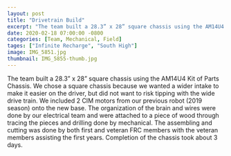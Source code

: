 ```yaml
---
layout: post
title: "Drivetrain Build"
excerpt: "The team built a 28.3” x 28” square chassis using the AM14U4 Kit of Parts Chassis."
date: 2020-02-18 07:00:00 -0800
categories: [Team, Mechanical, Field]
tages: ["Infinite Recharge", "South High"]
image: IMG_5851.jpg
thumbnail: IMG_5855-thumb.jpg
---
```



The team built a 28.3” x 28” square chassis using the AM14U4 Kit of Parts Chassis. We chose a square chassis because we wanted a wider intake to make it easier on the driver, but did not want to risk tipping with the wide drive train. We included 2 CIM motors from our previous robot (2019 season) onto the new base. The organization of the brain and wires were done by our electrical team and were attached to a piece of wood through tracing the pieces and drilling done by mechanical. The assembling and cutting was done by both first and veteran FRC members with the veteran members assisting the first years. Completion of the chassis took about 3 days.
